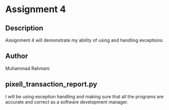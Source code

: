 # Assignment 4

## Description

Assignment 4 will demonstrate my ability of using and handling exceptions.

## Author

Muhammad Rahmani

## pixell_transaction_report.py

I will be using exception handling and making sure that all the programs
are accurate and correct as a software development manager.